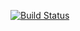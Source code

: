 [![Build Status](https://travis-ci.org/mrvovanness/flashcard.svg?branch=master)](https://travis-ci.org/mrvovanness/flashcard)
